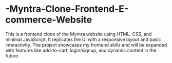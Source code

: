 # -Myntra-Clone-Frontend-E-commerce-Website
 This is a frontend clone of the Myntra website using HTML, CSS, and minimal JavaScript. It replicates the UI with a responsive layout and basic interactivity. The project showcases my frontend skills and will be expanded with features like add-to-cart, login/signup, and dynamic content in the future.
